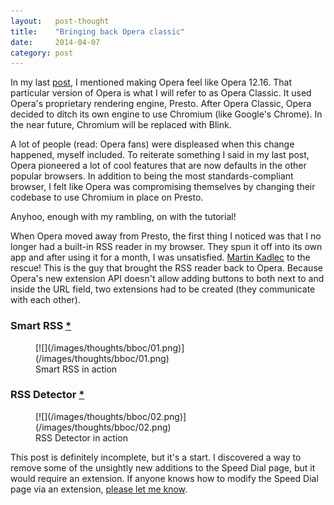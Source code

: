 ```yaml
---
layout:   post-thought
title:    "Bringing back Opera classic"
date:     2014-04-07
category: post
---
```


In my last <a href="/thoughts/post/my-design-development-toolkit" class="animsition-link" data-animsition-out="zoom-out-sm">post</a>, I mentioned making Opera feel like Opera 12.16. That particular version of Opera is what I will refer to as Opera Classic. It used Opera's proprietary rendering engine, Presto. After Opera Classic, Opera decided to ditch its own engine to use Chromium (like Google's Chrome). In the near future, Chromium will be replaced with Blink.

A lot of people (read: Opera fans) were displeased when this change happened, myself included. To reiterate something I said in my last post, Opera pioneered a lot of cool features that are now defaults in the other popular browsers. In addition to being the most standards-compliant browser, I felt like Opera was compromising themselves by changing their codebase to use Chromium in place on Presto.

Anyhoo, enough with my rambling, on with the tutorial!

<div class="divider">
  <span class="divider__shape-01"></span>
  <span class="divider__shape-02"></span>
  <span class="divider__shape-03"></span>
  <span class="divider__shape-04"></span>
</div>

When Opera moved away from Presto, the first thing I noticed was that I no longer had a built-in RSS reader in my browser. They spun it off into its own app and after using it for a month, I was unsatisfied. [Martin Kadlec](http://blog.martinkadlec.eu/post/501-smart-rss-final-v10) to the rescue! This is the guy that brought the RSS reader back to Opera. Because Opera's new extension API doesn't allow adding buttons to both next to and inside the URL field, two extensions had to be created (they communicate with each other).

### Smart RSS [*](https://addons.opera.com/en/extensions/details/smart-rss)

<figure>
  [![](/images/thoughts/bboc/01.png)](/images/thoughts/bboc/01.png)
  <figcaption>Smart RSS in action</figcaption>
</figure>

### RSS Detector [*](https://addons.opera.com/en/extensions/details/rss-detector)

<figure>
  [![](/images/thoughts/bboc/02.png)](/images/thoughts/bboc/02.png)
  <figcaption>RSS Detector in action</figcaption>
</figure>

This post is definitely incomplete, but it's a start. I discovered a way to remove some of the unsightly new additions to the Speed Dial page, but it would require an extension. If anyone knows how to modify the Speed Dial page via an extension, [please let me know](http://twitter.com/netopwibby).